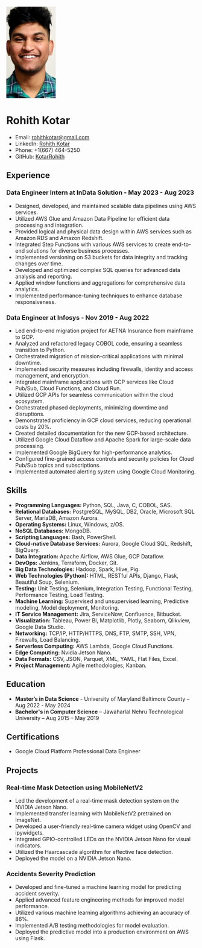 ![RohithPic](rohith_dp.png)
# Rohith Kotar
- Email: rohithkotar@gmail.com
- LinkedIn: [Rohith Kotar](https://www.linkedin.com/in/rohith-kotar/)
- Phone: +1(667) 464-5250
- GitHub: [KotarRohith](https://github.com/KotarRohith)

## Experience

### Data Engineer Intern at InData Solution - May 2023 - Aug 2023

- Designed, developed, and maintained scalable data pipelines using AWS services.
- Utilized AWS Glue and Amazon Data Pipeline for efficient data processing and integration.
- Provided logical and physical data design within AWS services such as Amazon RDS and Amazon Redshift.
- Integrated Step Functions with various AWS services to create end-to-end solutions for diverse business processes.
- Implemented versioning on S3 buckets for data integrity and tracking changes over time.
- Developed and optimized complex SQL queries for advanced data analysis and reporting.
- Applied window functions and aggregations for comprehensive data analytics.
- Implemented performance-tuning techniques to enhance database responsiveness.

### Data Engineer at Infosys - Nov 2019 - Aug 2022

- Led end-to-end migration project for AETNA Insurance from mainframe to GCP.
- Analyzed and refactored legacy COBOL code, ensuring a seamless transition to Python.
- Orchestrated migration of mission-critical applications with minimal downtime.
- Implemented security measures including firewalls, identity and access management, and encryption.
- Integrated mainframe applications with GCP services like Cloud Pub/Sub, Cloud Functions, and Cloud Run.
- Utilized GCP APIs for seamless communication within the cloud ecosystem.
- Orchestrated phased deployments, minimizing downtime and disruptions.
- Demonstrated proficiency in GCP cloud services, reducing operational costs by 20%.
- Created detailed documentation for the new GCP-based architecture.
- Utilized Google Cloud Dataflow and Apache Spark for large-scale data processing.
- Implemented Google BigQuery for high-performance analytics.
- Configured fine-grained access controls and security policies for Cloud Pub/Sub topics and subscriptions.
- Implemented automated alerting system using Google Cloud Monitoring.

## Skills

- **Programming Languages:** Python, SQL, Java, C, COBOL, SAS.
- **Relational Databases:** PostgreSQL, MySQL, DB2, Oracle, Microsoft SQL Server, MariaDB, Amazon Aurora.
- **Operating Systems:** Linux, Windows, z/OS.
- **NoSQL Databases:** MongoDB.
- **Scripting Languages:** Bash, PowerShell.
- **Cloud-native Database Services:** Aurora, Google Cloud SQL, Redshift, BigQuery.
- **Data Integration:** Apache Airflow, AWS Glue, GCP Dataflow.
- **DevOps:** Jenkins, Terraform, Docker, Git.
- **Big Data Technologies:** Hadoop, Spark, Hive, Pig.
- **Web Technologies (Python):** HTML, RESTful APIs, Django, Flask, Beautiful Soup, Selenium.
- **Testing:** Unit Testing, Selenium, Integration Testing, Functional Testing, Performance Testing, Load Testing.
- **Machine Learning:** Supervised and unsupervised learning, Predictive modeling, Model deployment, Monitoring.
- **IT Service Management:** Jira, ServiceNow, Confluence, Bitbucket.
- **Visualization:** Tableau, Power BI, Matplotlib, Plotly, Seaborn, Qlikview, Google Data Studio.
- **Networking:** TCP/IP, HTTP/HTTPS, DNS, FTP, SMTP, SSH, VPN, Firewalls, Load Balancing.
- **Serverless Computing:** AWS Lambda, Google Cloud Functions.
- **Edge Computing:** Nvidia Jetson Nano.
- **Data Formats:** CSV, JSON, Parquet, XML, YAML, Flat Files, Excel.
- **Project Management:** Agile methodologies, Kanban.

## Education

- **Master’s in Data Science** - University of Maryland Baltimore County – Aug 2022 - May 2024
- **Bachelor's in Computer Science** – Jawaharlal Nehru Technological University – Aug 2015 – May 2019

## Certifications

- Google Cloud Platform Professional Data Engineer

## Projects

### Real-time Mask Detection using MobileNetV2

- Led the development of a real-time mask detection system on the NVIDIA Jetson Nano.
- Implemented transfer learning with MobileNetV2 pretrained on ImageNet.
- Developed a user-friendly real-time camera widget using OpenCV and ipywidgets.
- Integrated GPIO-controlled LEDs on the NVIDIA Jetson Nano for visual indicators.
- Utilized the Haarcascade algorithm for effective face detection.
- Deployed the model on a NVIDIA Jetson Nano.

### Accidents Severity Prediction

- Developed and fine-tuned a machine learning model for predicting accident severity.
- Applied advanced feature engineering methods for improved model performance.
- Utilized various machine learning algorithms achieving an accuracy of 86%.
- Implemented A/B testing methodologies for model evaluation.
- Deployed the predictive model into a production environment on AWS using Flask.

